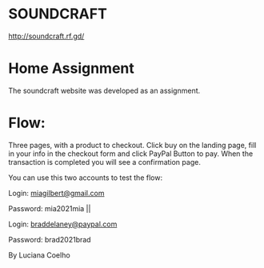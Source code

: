 # SOUNDCRAFT
http://soundcraft.rf.gd/

# Home Assignment
The soundcraft website was developed as an assignment.

# Flow:
Three pages, with a product to checkout. Click buy on the landing page, fill in your info in the checkout form and click PayPal Button to pay. When the transaction is completed you will see a confirmation page.

You can use this two accounts to test the flow:

Login: miagilbert@gmail.com

Password: mia2021mia ||

Login: braddelaney@paypal.com

Password: brad2021brad

By Luciana Coelho
